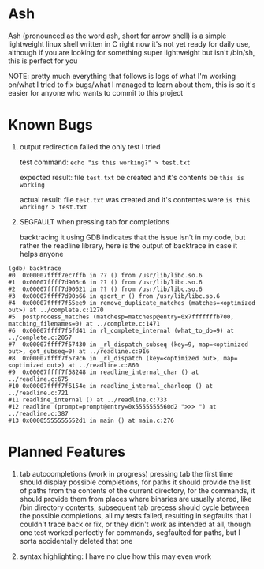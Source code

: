 # Ash
Ash (pronounced as the word ash, short for arrow shell) is a simple lightweight linux shell written in C
right now it's not yet ready for daily use, although if you are looking for something super lightweight but isn't /bin/sh, this is perfect for you

NOTE: pretty much everything that follows is logs of what I'm working on/what I tried to fix bugs/what I managed to learn about them, this is so it's easier for anyone who wants to commit to this project

# Known Bugs
1. output redirection failed the only test I tried
   
    test command: `echo "is this working?" > test.txt`
   
    expected result: file `test.txt` be created and it's contents be `this is working`
   
    actual result: file `test.txt` was created and it's contentes were `is this working? > test.txt`
   
3. SEGFAULT when pressing tab for completions
   
      backtracing it using GDB indicates that the issue isn't in my code, but rather the readline library, here is the output of backtrace in case it helps anyone

```
(gdb) backtrace
#0  0x00007ffff7ec7ffb in ?? () from /usr/lib/libc.so.6
#1  0x00007ffff7d906c6 in ?? () from /usr/lib/libc.so.6
#2  0x00007ffff7d90621 in ?? () from /usr/lib/libc.so.6
#3  0x00007ffff7d90b66 in qsort_r () from /usr/lib/libc.so.6
#4  0x00007ffff7f55ee9 in remove_duplicate_matches (matches=<optimized out>) at ../complete.c:1270
#5  postprocess_matches (matchesp=matchesp@entry=0x7fffffffb700, matching_filenames=0) at ../complete.c:1471
#6  0x00007ffff7f5fd41 in rl_complete_internal (what_to_do=9) at ../complete.c:2057
#7  0x00007ffff7f57430 in _rl_dispatch_subseq (key=9, map=<optimized out>, got_subseq=0) at ../readline.c:916
#8  0x00007ffff7f579c6 in _rl_dispatch (key=<optimized out>, map=<optimized out>) at ../readline.c:860
#9  0x00007ffff7f58248 in readline_internal_char () at ../readline.c:675
#10 0x00007ffff7f6154e in readline_internal_charloop () at ../readline.c:721
#11 readline_internal () at ../readline.c:733
#12 readline (prompt=prompt@entry=0x5555555560d2 ">>> ") at ../readline.c:387
#13 0x00005555555552d1 in main () at main.c:276
```

# Planned Features
1. tab autocompletions (work in progress)
   pressing tab the first time should display possible completions, for paths it should provide the list of paths from the contents of the current directory, for the commands, it should provide them from places where binaries are usually stored, like /bin directory contents, subsequent tab precess should cycle between the possible completions, all my tests failed, resulting in segfaults that I couldn't trace back or fix, or they didn't work as intended at all, though one test worked perfectly for commands, segfaulted for paths, but I sorta accidentally deleted that one
   
3. syntax highlighting:
   I have no clue how this may even work

